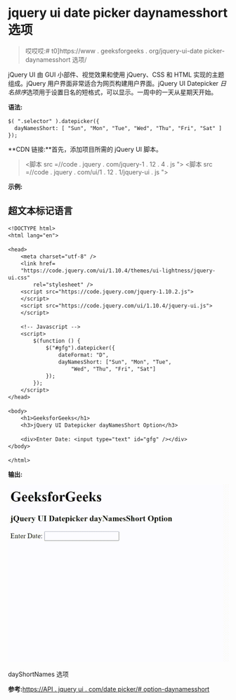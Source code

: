 # jquery ui date picker daynamesshort 选项

> 哎哎哎:# t0]https://www . geeksforgeeks . org/jquery-ui-date picker-daynamesshort 选项/

jQuery UI 由 GUI 小部件、视觉效果和使用 jQuery、CSS 和 HTML 实现的主题组成。jQuery 用户界面非常适合为网页构建用户界面。jQuery UI Datepicker *日名排序*选项用于设置日名的短格式，可以显示。一周中的一天从星期天开始。

**语法:**

```
$( ".selector" ).datepicker({
  dayNamesShort: [ "Sun", "Mon", "Tue", "Wed", "Thu", "Fri", "Sat" ]
});
```

**CDN 链接:**首先，添加项目所需的 jQuery UI 脚本。

> <link rel="”stylesheet”" href="”//code.jquery.com/ui/1.12.1/themes/smoothness/jquery-ui.css”">
> <脚本 src =//code . jquery . com/jquery-1 . 12 . 4 . js "></脚本>
> <脚本 src =//code . jquery . com/ui/1 . 12 . 1/jquery-ui . js "></脚本>

**示例:**

## 超文本标记语言

```
<!DOCTYPE html>
<html lang="en">

<head>
    <meta charset="utf-8" />
    <link href=
    "https://code.jquery.com/ui/1.10.4/themes/ui-lightness/jquery-ui.css" 
        rel="stylesheet" />
    <script src="https://code.jquery.com/jquery-1.10.2.js">
    </script>
    <script src="https://code.jquery.com/ui/1.10.4/jquery-ui.js">
    </script>

    <!-- Javascript -->
    <script>
        $(function () {
            $("#gfg").datepicker({
                dateFormat: "D",
                dayNamesShort: ["Sun", "Mon", "Tue",
                    "Wed", "Thu", "Fri", "Sat"]
            });
        });
    </script>
</head>

<body>
    <h1>GeeksforGeeks</h1>
    <h3>jQuery UI Datepicker dayNamesShort Option</h3>

    <div>Enter Date: <input type="text" id="gfg" /></div>
</body>

</html>
```

**输出:**

![](img/e42b1ce66cb5f51c2b5b5db9f554e7f9.png)

dayShortNames 选项

**参考:**[https://API . jquery ui . com/date picker/# option-daynamesshort](https://api.jqueryui.com/datepicker/#option-dayNamesShort)